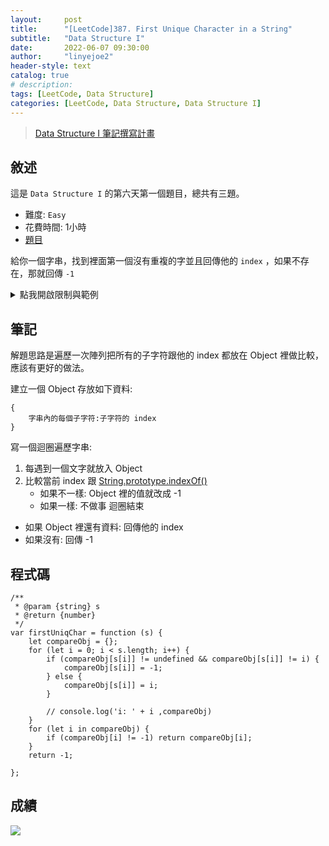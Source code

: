 ```yaml
---
layout:     post
title:      "[LeetCode]387. First Unique Character in a String"
subtitle:   "Data Structure I"
date:       2022-06-07 09:30:00
author:     "linyejoe2"
header-style: text
catalog: true
# description: 
tags: [LeetCode, Data Structure]
categories: [LeetCode, Data Structure, Data Structure I]
---
```


>[Data Structure I 筆記撰寫計畫](/2022/05/30/leetcode/Data%20Structure/Data%20Structure%20I/Starting_write_Data_Structure_I_note/)

## 敘述

這是 `Data Structure I` 的第六天第一個題目，總共有三題。

+ 難度: `Easy`
+ 花費時間: 1小時
+ [題目](https://leetcode.com/problems/first-unique-character-in-a-string/)

給你一個字串，找到裡面第一個沒有重複的字並且回傳他的 `index` ，如果不存在，那就回傳 `-1`

<!--more-->


<details><summary>點我開啟限制與範例</summary>
<pre>

**限制:**

-   `1 <= s.length <= 105`
-   `s` consists of only lowercase English letters.

**Example 1:**


```=
Input: s = "leetcode"
Output: 0
```

**Example 2:**

```=
Input: s = "loveleetcode"
Output: 2
```

**Example 3:**

```=
Input: s = "aabb"
Output: -1
```
</pre></details>

## 筆記

解題思路是遍歷一次陣列把所有的子字符跟他的 index 都放在 Object 裡做比較，應該有更好的做法。

<!-- TODO -->

建立一個 Object 存放如下資料:

```js=
{
    字串內的每個子字符:子字符的 index
}
```

寫一個迴圈遍歷字串:
1. 每遇到一個文字就放入 Object
2. 比較當前 index 跟 [String.prototype.indexOf()](https://developer.mozilla.org/en-US/docs/Web/JavaScript/Reference/Global_Objects/String/indexOf) 
    + 如果不一樣: Object 裡的值就改成 -1
    + 如果一樣: 不做事
迴圈結束
+ 如果 Object 裡還有資料: 回傳他的 index
+ 如果沒有: 回傳 -1


## 程式碼

```js=
/**
 * @param {string} s
 * @return {number}
 */
var firstUniqChar = function (s) {
    let compareObj = {};
    for (let i = 0; i < s.length; i++) {
        if (compareObj[s[i]] != undefined && compareObj[s[i]] != i) {
            compareObj[s[i]] = -1;
        } else {
            compareObj[s[i]] = i;
        }

        // console.log('i: ' + i ,compareObj)
    }
    for (let i in compareObj) {
        if (compareObj[i] != -1) return compareObj[i];
    }
    return -1;

};
```

## 成績

![](https://i.imgur.com/FD5C6LD.png)


<!-- ##### 參考資料 -->